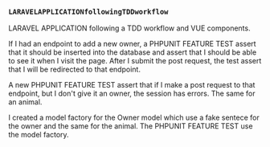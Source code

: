 ### `LARAVELAPPLICATIONfollowingTDDworkflow`
LARAVEL APPLICATION following a TDD workflow and VUE components.

If I had an endpoint to add a new owner, a PHPUNIT FEATURE TEST assert that it should be inserted into the database and assert that I should be able to see it when I visit the page. After I submit the post request, the test assert that I will be redirected to that endpoint.

A new PHPUNIT FEATURE TEST assert that if I make a post request to that endpoint, but I don't give it an owner, the session has errors. The same for an animal.

I created a model factory for the Owner model which use a fake sentece for the owner and the same for the animal. The PHPUNIT FEATURE TEST use the model factory.
